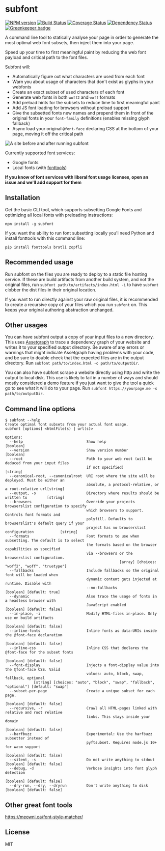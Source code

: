 # subfont

[![NPM version](https://badge.fury.io/js/subfont.svg)](http://badge.fury.io/js/subfont)
[![Build Status](https://travis-ci.org/Munter/subfont.svg?branch=master)](https://travis-ci.org/Munter/subfont)
[![Coverage Status](https://img.shields.io/coveralls/Munter/subfont.svg)](https://coveralls.io/r/Munter/subfont?branch=master)
[![Dependency Status](https://david-dm.org/Munter/subfont.svg)](https://david-dm.org/Munter/subfont) [![Greenkeeper badge](https://badges.greenkeeper.io/Munter/subfont.svg)](https://greenkeeper.io/)

A command line tool to statically analyse your page in order to generate the most optimal web font subsets, then inject them into your page.

Speed up your time to first meaningful paint by reducing the web font payload and critical path to the font files.

Subfont will:

- Automatically figure out what characters are used from each font
- Warn you about usage of characters that don't exist as glyphs in your webfonts
- Create an exact subset of used characters of each font
- Generate web fonts in both `woff2` and `woff` formats
- Add preload hints for the subsets to reduce time to first meaningful paint
- Add JS font loading for browsers without preload support
- Give the subsetted fonts new names and prepend them in front of the original fonts in your `font-family` definitions (enables missing glyph fallback)
- Async load your original `@font-face` declaring CSS at the bottom of your page, moving it off the critical path

![A site before and after running subfont](https://raw.githubusercontent.com/Munter/subfont/master/images/before-after.png)

Currently supported font services:

- Google fonts
- Local fonts (with [fonttools](https://github.com/fonttools/fonttools))

**If you know of font services with liberal font usage licenses, open an issue and we'll add support for them**

## Installation

Get the basic CLI tool, which supports subsetting Google Fonts and optimizing all local fonts with preloading instructions:

```
npm install -g subfont
```

If you want the ability to run font subsetting locally you'l need Python and install fonttools with this command line:

```
pip install fonttools brotli zopfli
```

## Recommended usage

Run subfont on the files you are ready to deploy to a static file hosting service. If these are build artifacts from another build system, and not the original files, run `subfont path/to/artifacts/index.html -i` to have `subfont` clobber the dist files in their original location.

If you want to run directly against your raw original files, it is recommended to create a recursive copy of your files which you run `subfont` on. This keeps your original authoring abstraction unchanged.

## Other usages

You can have subfont output a copy of your input files to a new directory. This uses [Assetgraph](https://github.com/assetgraph/assetgraph) to trace a dependency graph of your website and writes it to your specified output directory. Be aware of any errors or warnings that might indicate Assetgraph having problems with your code, and be sure to double check that the expected files are in the output directory. Run `subfont path/to/index.html -o path/to/outputDir`.

You can also have subfont scrape a website directly using http and write the output to local disk. This use is likely to fail in a number of ways and should mostly considered a demo feature if you just want to give the tool a quick go to see what it will do to your page. Run `subfont https://yourpage.me -o path/to/outputDir`.

## Command line options

```
$ subfont --help
Create optimal font subsets from your actual font usage.
subfont [options] <htmlFile(s) | url(s)>

Options:
  --help                             Show help                                           [boolean]
  --version                          Show version number                                 [boolean]
  --root                             Path to your web root (will be deduced from your input files
                                     if not specified)                                    [string]
  --canonical-root, --canonicalroot  URI root where the site will be deployed. Must be either an
                                     absolute, a protocol-relative, or a root-relative url[string]
  --output, -o                       Directory where results should be written to         [string]
  --browsers                         Override your projects browserslist configuration to specify
                                     which browsers to support. Controls font formats and
                                     polyfill. Defaults to browserslist's default query if your
                                     project has no browserslist configuration            [string]
  --formats                          Font formats to use when subsetting. The default is to select
                                     the formats based on the browser capabilities as specified
                                     via --browsers or the browserslist configuration.
                                                    [array] [choices: "woff2", "woff", "truetype"]
  --fallbacks                        Include fallbacks so the original font will be loaded when
                                     dynamic content gets injected at runtime. Disable with
                                     --no-fallbacks                      [boolean] [default: true]
  --dynamic                          Also trace the usage of fonts in a headless browser with
                                     JavaScript enabled                 [boolean] [default: false]
  --in-place, -i                     Modify HTML-files in-place. Only use on build artifacts
                                                                        [boolean] [default: false]
  --inline-fonts                     Inline fonts as data-URIs inside the @font-face declaration
                                                                        [boolean] [default: false]
  --inline-css                       Inline CSS that declares the @font-face for the subset fonts
                                                                        [boolean] [default: false]
  --font-display                     Injects a font-display value into the @font-face CSS. Valid
                                     values: auto, block, swap, fallback, optional
             [string] [choices: "auto", "block", "swap", "fallback", "optional"] [default: "swap"]
  --subset-per-page                  Create a unique subset for each page.
                                                                        [boolean] [default: false]
  --recursive, -r                    Crawl all HTML-pages linked with relative and root relative
                                     links. This stays inside your domain
                                                                        [boolean] [default: false]
  --harfbuzz                         Experimental: Use the harfbuzz subsetter instead of
                                     pyftsubset. Requires node.js 10+ for wasm support
                                                                        [boolean] [default: false]
  --silent, -s                       Do not write anything to stdout    [boolean] [default: false]
  --debug, -d                        Verbose insights into font glyph detection
                                                                        [boolean] [default: false]
  --dry-run, --dry, --dryrun         Don't write anything to disk       [boolean] [default: false]
```

## Other great font tools

https://meowni.ca/font-style-matcher/

## License

MIT
